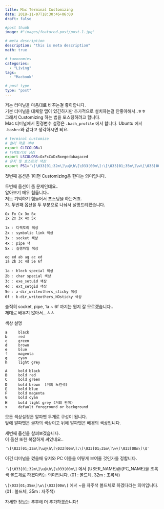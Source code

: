 ```yaml
---
title: Mac Terminal Customizing
date: 2018-11-07T18:30:46+06:00
draft: false

#post thumb
image: #"images/featured-post/post-1.jpg"

# meta description
description: "this is meta description"
math: true

# taxonomies
categories:
  - "Living"
tags:
  - "Macbook"

# post type
type: "post"
---
```


저는 터미널을 마음대로 바꾸는걸 좋아합니다.  
기본 터미널을 대체할 앱이 있긴하지만 추가적으로 설치하는걸 안좋아해서..ㅎㅎ  
그래서 Customizing 하는 법을 포스팅하려고 합니다.  
Mac 터미널에서 환경변수 설정은 `.bash_profile` 에서 합니다.
Ubuntu 에서 `.bashrc`와 같다고 생각하시면 되요.

``` bash
# terminal customize
# 컬러 적용 여부
export CLICOLOR=1
# 디렉토리의 생상
export LSCOLORS=GxFxCxDxBxegedabagaced
# 유저 및 호스트의 색상
export PS1='\[\033[01;32m\]\u@\h\[\033[00m\]:\[\033[01;35m\]\w\[\033[00m\]\$'
```

첫번째 옵션은 1이면 Customizing응 한다는 의미입니다.  

두번째 옵션이 좀 문제인데요..  
알아보기 매우 힘듭니다..  
저도 기억하기 힘들어서 포스팅을 하는거죠.  
자..두번째 옵션을 두 부분으로 나눠서 설명드리겠습니다.  

```
Gx Fx Cx Dx Bx
1x 2x 3x 4x 5x

1x : 디렉토리 색상
2x : symbolic link 색상
3x : socket 색상
4x : pipe 색
5x : 실행파일 색상
```

```
eg ed ab ag ac ed
1a 2b 3c 4d 5e 6f

1a : block special 색상
2b : char special 색상
3c : exe_setuid 색상
4d : ext_setgid 색상
5e : a-dir_writeothers_sticky 색상
6f : b-dir_writeothers_NOsticky 색상
```
솔직히 socket, pipe, 1a ~ 6f 까지는 뭔지 잘 모르겠습니다..  
제대로 배우지 않아서...ㅎㅎ

색상 설명
```
a     black
b     red
c     green
d     brown
e     blue
f     magenta
g     cyan
h     light grey

A     bold black
B     bold red
C     bold green
D     bold brown  (거의 노란색)
E     bold blue
F     bold magenta
G     bold cyan
H     bold light grey (거의 흰색)
x     default foreground or background
```

모든 색상설정은 알파벳 두개로 구성이 됩니다.  
앞에 알파벳은 글자의 색상이고 뒤에 알파벳은 배경의 색상입니다.

세번째 옵션을 살펴보겠습니다.  
이 옵션 또한 복잡하게 써있네요..
```
'\[\033[01;32m\]\u@\h\[\033[00m\]:\[\033[01;35m\]\w\[\033[00m\]\$'

```

이건 터미널을 켰을때 유저와 PC 이름을 어떻게 보여줄 것인가를 정합니다.

`'\[\033[01;32m\]\u@\h\[\033[00m\]` 에서 {USER_NAME}@{PC_NAME}을 초록색 볼드체로 하겠다라는 의미입니다. (01 : 볼드체, 32m : 초록색)

`\[\033[01;35m\]\w\[\033[00m\]` 에서 ~을 자주색 볼드체로 하겠다라는 의미입니다. (01 : 볼드체, 35m : 자주색)


자세한 정보는 추후에 더 추가하겠습니다!
